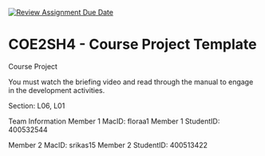 [![Review Assignment Due Date](https://classroom.github.com/assets/deadline-readme-button-22041afd0340ce965d47ae6ef1cefeee28c7c493a6346c4f15d667ab976d596c.svg)](https://classroom.github.com/a/mLqiHWLE)
# COE2SH4 - Course Project Template
Course Project

You must watch the briefing video and read through the manual to engage in the development activities.


Section: L06, L01

Team Information
Member 1 MacID: floraa1
Member 1 StudentID: 400532544

Member 2 MacID: srikas15
Member 2 StudentID: 400513422
